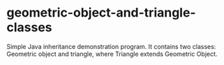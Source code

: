 # geometric-object-and-triangle-classes
Simple Java inheritance demonstration program. It contains two classes: Geometric object and triangle, where Triangle extends Geometric Object.
